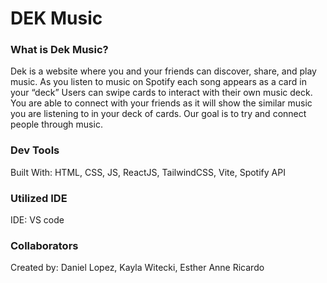 # DEK Music

### What is Dek Music?
Dek is a website where you and your friends can discover, share, and play music. As you listen to music on Spotify each song appears as a card in your “deck” Users can swipe cards to interact with their own music deck. You are able to connect with your friends as it will show the similar music you are listening to in your deck of cards. Our goal is to try and connect people through music.

### Dev Tools
Built With: HTML, CSS, JS, ReactJS, TailwindCSS, Vite, Spotify API 

### Utilized IDE
IDE: VS code 

### Collaborators
Created by: Daniel Lopez, Kayla Witecki, Esther Anne Ricardo 
